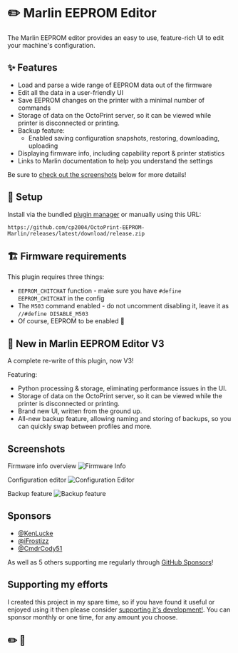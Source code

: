# ✏️ Marlin EEPROM Editor

The Marlin EEPROM editor provides an easy to use, feature-rich UI to edit your machine's configuration.

## ✨ Features

- Load and parse a wide range of EEPROM data out of the firmware
- Edit all the data in a user-friendly UI
- Save EEPROM changes on the printer with a minimal number of commands
- Storage of data on the OctoPrint server, so it can be viewed while printer is disconnected or printing.
- Backup feature:
  - Enabled saving configuration snapshots, restoring, downloading, uploading
- Displaying firmware info, including capability report & printer statistics
- Links to Marlin documentation to help you understand the settings

Be sure to [check out the screenshots](#screenshots) below for more details!

## 🔧 Setup

Install via the bundled [plugin manager](https://docs.octoprint.org/en/master/bundledplugins/pluginmanager.html) or manually using this URL:

    https://github.com/cp2004/OctoPrint-EEPROM-Marlin/releases/latest/download/release.zip

## 🏗️ Firmware requirements

This plugin requires three things:

- `EEPROM_CHITCHAT` function - make sure you have `#define EEPROM_CHITCHAT` in the config
- The `M503` command enabled - do not uncomment disabling it, leave it as `//#define DISABLE_M503`
- Of course, EEPROM to be enabled 🙂

## 🎉 New in Marlin EEPROM Editor V3

A complete re-write of this plugin, now V3!

Featuring:

- Python processing & storage, eliminating performance issues in the UI.
- Storage of data on the OctoPrint server, so it can be viewed while the printer is disconnected or printing.
- Brand new UI, written from the ground up.
- All-new backup feature, allowing naming and storing of backups, so you can quickly swap between profiles and more.

## Screenshots

Firmware info overview
![Firmware Info](assets/firmware_info.png)

Configuration editor
![Configuration Editor](assets/config.png)

Backup feature
![Backup feature](assets/backup.png)

## Sponsors

- [@KenLucke](https://github.com/KenLucke)
- [@iFrostizz](https://github.com/iFrostizz)
- [@CmdrCody51](https://github.com/CmdrCody51)

As well as 5 others supporting me regularly through [GitHub Sponsors](https://github.com/sponsors/cp2004)!

## Supporting my efforts

I created this project in my spare time, so if you have found it useful or enjoyed using it then please consider [supporting it's development!](https://github.com/sponsors/cp2004). You can sponsor monthly or one time, for any amount you choose.

## ✏️ 🔧
